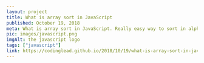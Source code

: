 ```yaml
---
layout: project
title: What is array sort in JavaScript
published: October 19, 2018
meta: What is array sort in JavaScript. Really easy way to sort in alphabetical order and numerical order (ascending and descending).
pic: images/javascript.png
imgAlt: the javascript logo
tags: ["javascript"]
link: https://codinglead.github.io/2018/10/19/what-is-array-sort-in-javascript/
---
```

